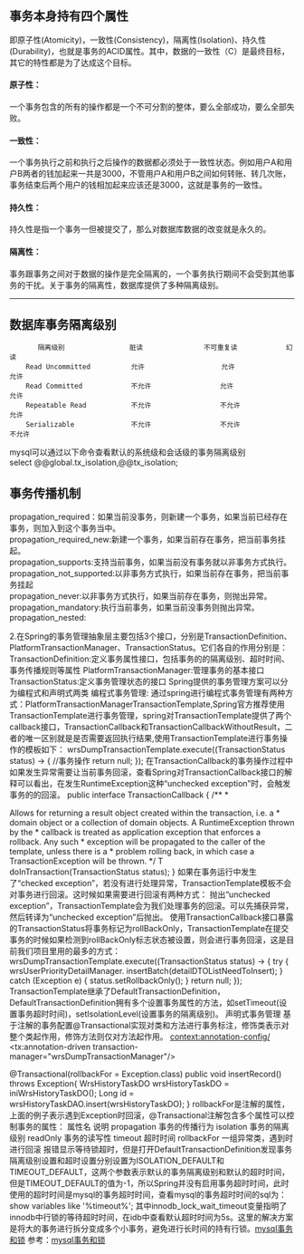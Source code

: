 ## 事务本身持有四个属性
即原子性(Atomicity)，一致性(Consistency)，隔离性(Isolation)、持久性(Durability)，也就是事务的ACID属性。其中，数据的一致性（C）是最终目标，其它的特性都是为了达成这个目标。
#### 原子性：
一个事务包含的所有的操作都是一个不可分割的整体，要么全部成功，要么全部失败。
#### 一致性：
一个事务执行之前和执行之后操作的数据都必须处于一致性状态。例如用户A和用户B两者的钱加起来一共是3000，不管用户A和用户B之间如何转账、转几次账，事务结束后两个用户的钱相加起来应该还是3000，这就是事务的一致性。
#### 持久性：
持久性是指一个事务一但被提交了，那么对数据库数据的改变就是永久的。
#### 隔离性：
事务跟事务之间对于数据的操作是完全隔离的，一个事务执行期间不会受到其他事务的干扰。关于事务的隔离性，数据库提供了多种隔离级别。
******
## 数据库事务隔离级别       
           隔离级别                脏读               不可重复读            幻读
        Read Uncommitted          允许                   允许              允许
        Read Committed            不允许                 允许              允许
        Repeatable Read           不允许                 不允许            允许
        Serializable              不允许                 不允许            不允许
mysql可以通过以下命令查看默认的系统级和会话级的事务隔离级别<br>
select @@global.tx_isolation,@@tx_isolation;
## 事务传播机制
propagation_required：如果当前没事务，则新建一个事务，如果当前已经存在事务，则加入到这个事务当中。<br>
propagation_required_new:新建一个事务，如果当前存在事务，把当前事务挂起。<br>
propagation_supports:支持当前事务，如果当前没有事务就以非事务方式执行。<br>
propagation_not_supported:以非事务方式执行，如果当前存在事务，把当前事务挂起<br>
propagation_never:以非事务方式执行，如果当前存在事务，则抛出异常。<br>
propagation_mandatory:执行当前事务，如果当前没事务则抛出异常。<br>
propagation_nested:<br>

2.在Spring的事务管理抽象层主要包括3个接口，分别是TransactionDefinition、PlatformTransactionManager、TransactionStatus。它们各自的作用分别是：
TransactionDefinition:定义事务属性接口，包括事务的的隔离级别、超时时间、事务传播规则等属性
PlatformTransactionManager:管理事务的基本接口
TransactionStatus:定义事务管理状态的接口
Spring提供的事务管理方案可以分为编程式和声明式两类
编程式事务管理:
通过spring进行编程式事务管理有两种方式：PlatformTransactionManagerTransactionTemplate,Spring官方推荐使用TransactionTemplate进行事务管理，spring对TransactionTemplate提供了两个callback接口，TransactionCallback和TransactionCallbackWithoutResult，二者的唯一区别就是是否需要返回执行结果,使用TransactionTemplate进行事务操作的模板如下：
wrsDumpTransactionTemplate.execute((TransactionStatus status) -> {
                    //事务操作
                            return null;
                });
在TransactionCallback的事务操作过程中如果发生异常需要让当前事务回滚，查看Spring对TransactionCallback接口的解释可以看出，在发生RuntimeException这种“unchecked exception”时，会触发事务的的回滚。
public interface TransactionCallback<T> {
    /**
     * <p>Allows for returning a result object created within the transaction, i.e. a
     * domain object or a collection of domain objects. A RuntimeException thrown by the
     * callback is treated as application exception that enforces a rollback. Any such
     * exception will be propagated to the caller of the template, unless there is a
     * problem rolling back, in which case a TransactionException will be thrown.
     */
    T doInTransaction(TransactionStatus status);
}
如果在事务运行中发生了“checked exception”，若没有进行处理异常，TransactionTemplate模板不会对事务进行回滚。这时候如果需要进行回滚有两种方式：
抛出“unchecked exception”，TransactionTemplate会为我们处理事务的回滚。可以先捕获异常，然后转译为“unchecked exception”后抛出。
使用TransactionCallback接口暴露的TransactionStatus将事务标记为rollBackOnly，TransactionTemplate在提交事务的时候如果检测到rollBackOnly标志状态被设置，则会进行事务回滚，这是目前我们项目里用的最多的方式：
wrsDumpTransactionTemplate.execute((TransactionStatus status) -> {
            try {
                wrsUserPriorityDetailManager.
                        insertBatch(detailDTOListNeedToInsert);
            } catch (Exception e) {
                status.setRollbackOnly();
            }
            return null;
        });
TransactionTemplate继承了DefaultTransactionDefinition，DefaultTransactionDefinition拥有多个设置事务属性的方法，如setTimeout(设置事务超时时间)，setIsolationLevel(设置事务的隔离级别)。
声明式事务管理
基于注解的事务配置@Transactional实现对类和方法进行事务标注，修饰类表示对整个类起作用，修饰方法则仅对方法起作用。
<context:annotation-config/>
<tx:annotation-driven transaction-manager="wrsDumpTransactionManager"/>

@Transactional(rollbackFor = Exception.class)
    public void insertRecord() throws Exception{
            WrsHistoryTaskDO wrsHistoryTaskDO = iniWrsHistoryTaskDO();
            Long id = wrsHistoryTaskDAO.insert(wrsHistoryTaskDO);
    }
rollbackFor是注解的属性，上面的例子表示遇到Exception时回滚，@Transactional注解包含多个属性可以控制事务的属性：
属性名                               说明
propagation                     事务的传播行为
isolation                       事务的隔离级别
readOnly                        事务的读写性
timeout                         超时时间
rollbackFor                     一组异常类，遇到时进行回滚
报错显示等待锁超时，但是打开DefaultTransactionDefinition发现事务隔离级别设置和超时设置分别设置为ISOLATION_DEFAULT和TIMEOUT_DEFAULT，这两个参数表示默认的事务隔离级别和默认的超时时间，但是TIMEOUT_DEFAULT的值为-1，所以Spring并没有启用事务超时时间，此时使用的超时时间是mysql的事务超时时间，查看mysql的事务超时时间的sql为：
show variables like '%timeout%';
其中innodb_lock_wait_timeout变量指明了innodb中行锁的等待超时时间，在idb中查看默认超时时间为5s。这里的解决方案是将大的事务进行拆分变成多个小事务，避免进行长时间的持有行锁。[mysql事务和锁](mysql锁) 参考：[mysql事务和锁](https://www.cnblogs.com/zhaoyl/p/4121010.html)
